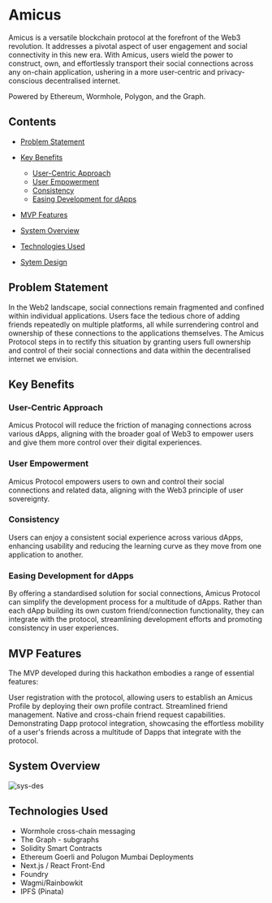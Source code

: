 # Amicus

Amicus is a versatile blockchain protocol at the forefront of the Web3 revolution. It addresses a pivotal aspect of user engagement and social connectivity in this new era. With Amicus, users wield the power to construct, own, and effortlessly transport their social connections across any on-chain application, ushering in a more user-centric and privacy-conscious decentralised internet.

Powered by Ethereum, Wormhole, Polygon, and the Graph.

## Contents

- [Problem Statement](#problem-statement)
- [Key Benefits](#key-benefits)
  - [User-Centric Approach](#user-centric-approach)
  - [User Empowerment](#user-empowerment)
  - [Consistency](#consistency)
  - [Easing Development for dApps](#easing-development-for-dApps)

- [MVP Features](#mvp-features)
- [System Overview](#system-overview)
- [Technologies Used](#technologies-used)
- [Sytem Design](#system-design)


## Problem Statement

In the Web2 landscape, social connections remain fragmented and confined within individual applications. Users face the tedious chore of adding friends repeatedly on multiple platforms, all while surrendering control and ownership of these connections to the applications themselves. The Amicus Protocol steps in to rectify this situation by granting users full ownership and control of their social connections and data within the decentralised internet we envision.

## Key Benefits

### User-Centric Approach

Amicus Protocol will reduce the friction of managing connections across various dApps, aligning with the broader goal of Web3 to empower users and give them more control over their digital experiences.

### User Empowerment

Amicus Protocol empowers users to own and control their social connections and related data, aligning with the Web3 principle of user sovereignty.

### Consistency

Users can enjoy a consistent social experience across various dApps, enhancing usability and reducing the learning curve as they move from one application to another.

### Easing Development for dApps

By offering a standardised solution for social connections, Amicus Protocol can simplify the development process for a multitude of dApps. Rather than each dApp building its own custom friend/connection functionality, they can integrate with the protocol, streamlining development efforts and promoting consistency in user experiences.

## MVP Features

The MVP developed during this hackathon embodies a range of essential features:

User registration with the protocol, allowing users to establish an Amicus Profile by deploying their own profile contract.
Streamlined friend management.
Native and cross-chain friend request capabilities.
Demonstrating Dapp protocol integration, showcasing the effortless mobility of a user's friends across a multitude of Dapps that integrate with the protocol.

## System Overview

![sys-des](https://github.com/jmulq/amicus/assets/38944661/5eeeea4a-9126-4b58-82e3-0b0f0af3982a)

## Technologies Used

- Wormhole cross-chain messaging
- The Graph - subgraphs
- Solidity Smart Contracts
- Ethereum Goerli and Polugon Mumbai Deployments
- Next.js / React Front-End
- Foundry
- Wagmi/Rainbowkit
- IPFS (Pinata)
